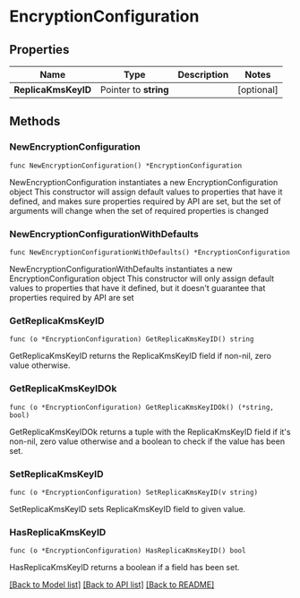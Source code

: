 # EncryptionConfiguration

## Properties

Name | Type | Description | Notes
------------ | ------------- | ------------- | -------------
**ReplicaKmsKeyID** | Pointer to **string** |  | [optional] 

## Methods

### NewEncryptionConfiguration

`func NewEncryptionConfiguration() *EncryptionConfiguration`

NewEncryptionConfiguration instantiates a new EncryptionConfiguration object
This constructor will assign default values to properties that have it defined,
and makes sure properties required by API are set, but the set of arguments
will change when the set of required properties is changed

### NewEncryptionConfigurationWithDefaults

`func NewEncryptionConfigurationWithDefaults() *EncryptionConfiguration`

NewEncryptionConfigurationWithDefaults instantiates a new EncryptionConfiguration object
This constructor will only assign default values to properties that have it defined,
but it doesn't guarantee that properties required by API are set

### GetReplicaKmsKeyID

`func (o *EncryptionConfiguration) GetReplicaKmsKeyID() string`

GetReplicaKmsKeyID returns the ReplicaKmsKeyID field if non-nil, zero value otherwise.

### GetReplicaKmsKeyIDOk

`func (o *EncryptionConfiguration) GetReplicaKmsKeyIDOk() (*string, bool)`

GetReplicaKmsKeyIDOk returns a tuple with the ReplicaKmsKeyID field if it's non-nil, zero value otherwise
and a boolean to check if the value has been set.

### SetReplicaKmsKeyID

`func (o *EncryptionConfiguration) SetReplicaKmsKeyID(v string)`

SetReplicaKmsKeyID sets ReplicaKmsKeyID field to given value.

### HasReplicaKmsKeyID

`func (o *EncryptionConfiguration) HasReplicaKmsKeyID() bool`

HasReplicaKmsKeyID returns a boolean if a field has been set.


[[Back to Model list]](../README.md#documentation-for-models) [[Back to API list]](../README.md#documentation-for-api-endpoints) [[Back to README]](../README.md)


